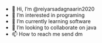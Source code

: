 - 👋 Hi, I’m @reiyarsadagnaarin2020
- 👀 I’m interested in programing
- 🌱 I’m currently learning software
- 💞️ I’m looking to collaborate on java
- 📫 How to reach me send dm

<!---
reiyarsadagnaarin2020/reiyarsadagnaarin2020 is a ✨ special ✨ repository because its `README.md` (this file) appears on your GitHub profile.
You can click the Preview link to take a look at your changes.
--->
